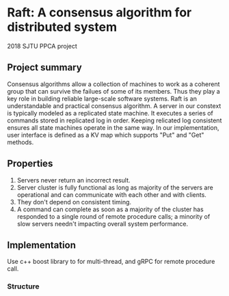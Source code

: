 # Raft: A consensus algorithm for distributed system
2018 SJTU PPCA project

## Project summary 
Consensus algorithms allow a collection of machines to work as a coherent group that can survive the failues of some of its members. Thus they play a key role in building reliable large-scale software systems. Raft is an understandable and practical consensus algorithm. 
A server in our constext is typically modeled as a replicated state machine. It executes a series of commands stored in replicated log in order. Keeping relicated log consistent ensures all state machines operate in the same way. 
In our implementation, user interface is defined as a KV map which supports "Put" and "Get" methods. 

## Properties
1. Servers never return an incorrect result. 
2. Server cluster is fully functional as long as majority of the servers are operational and can communicate with each other and with clients. 
3. They don't depend on consistent timing. 
4. A command can complete as soon as a majority of the cluster has responded to a single round of remote procedure calls; a minority of slow servers needn't impacting overall system performance. 

## Implementation
Use c++ boost library to for multi-thread, and gRPC for remote procedure call.

### Structure